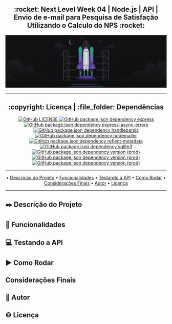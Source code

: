 <div align="center">        
    <h2><strong>:rocket: Next Level Week 04 | Node.js | API | Envio de e-mail para Pesquisa de Satisfação Utilizando o Calculo do NPS :rocket:</strong></h2>
    <img src="./src/images_readme/nlw03-.png" alt="Next Level Week 04">
</div>

___

<h2 align="center"> :copyright: Licença | :file_folder: Dependências</h2>
<p align="center">

<a href="https://github.com/RandelSouza/next-level-week-4/blob/master/LICENSE">
    <img alt="GitHub LICENSE" src="https://img.shields.io/github/license/randelsouza/next-level-week-4?style=for-the-badge">
</a>

<a href="https://www.npmjs.com/package/express">
    <img alt="GitHub package.json dependency express" src="https://img.shields.io/github/package-json/dependency-version/randelsouza/next-level-week-4/express?style=for-the-badge">
</a>

<a href="https://www.npmjs.com/package/express-async-errors">
<img alt="GitHub package.json dependency express-async-errors" src="https://img.shields.io/github/package-json/dependency-version/randelsouza/next-level-week-4/express-async-errors?style=for-the-badge">
</a>

<a href="https://handlebarsjs.com/">
    <img alt="GitHub package.json dependency handlebarsjs" src="https://img.shields.io/github/package-json/dependency-version/randelsouza/next-level-week-4/handlebars?style=for-the-badge">
</a>

<a href="https://www.npmjs.com/package/nodemailer">
    <img alt="GitHub package.json dependency nodemailer" src="https://img.shields.io/github/package-json/dependency-version/randelsouza/next-level-week-4/nodemailer?style=for-the-badge">
</a>

<a href="https://www.npmjs.com/package/reflect-metadata">
    <img alt="GitHub package.json dependency reflect-metadata" src="https://img.shields.io/github/package-json/dependency-version/randelsouza/next-level-week-4/reflect-metadata?style=for-the-badge">
</a>    

<a href="https://www.npmjs.com/package/sqlite3">
    <img alt="GitHub package.json dependency sqlite3" src="https://img.shields.io/github/package-json/dependency-version/randelsouza/next-level-week-4/sqlite3?style=for-the-badge">
</a>

<a href="https://www.npmjs.com/package/typeorm">
    <img alt="GitHub package.json dependency version (prod)" src="https://img.shields.io/github/package-json/dependency-version/randelsouza/next-level-week-4/typeorm?style=for-the-badge">
</a>

<a href="https://www.npmjs.com/package/uuid">
    <img alt="GitHub package.json dependency version (prod)" src="https://img.shields.io/github/package-json/dependency-version/randelsouza/next-level-week-4/uuid?style=for-the-badge">
</a>    

<a href="https://www.npmjs.com/package/yup">
    <img alt="GitHub package.json dependency version (prod)" src="https://img.shields.io/github/package-json/dependency-version/randelsouza/next-level-week-4/yup?style=for-the-badge">
</a>    
</p>

---

<p align="center">
 • <a href="#descricao-do-projeto">Descrição do Projeto</a> •
 <a href="#funcionalidades">Funcionalidades</a> •
 <a href="#testando-a-api">Testando a API</a> • 
 <a href="#como-rodar">Como Rodar</a> • 
 <a href="#considerações-finais">Considerações Finais</a> • 
 <a href="#autor">Autor</a> • 
 <a href="#licença">Licença</a>
</p>

---

## :black_nib: Descrição do Projeto
## :nut_and_bolt: Funcionalidades
## :computer: Testando a API
## :arrow_forward: Como Rodar
## Considerações Finais
## :mag_right: Autor
## :copyright: Licença